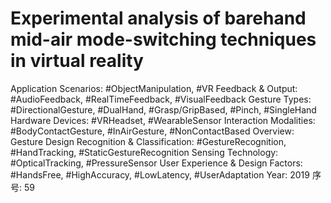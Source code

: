 # Experimental analysis of barehand mid-air mode-switching techniques in virtual reality

Application Scenarios: #ObjectManipulation, #VR
Feedback & Output: #AudioFeedback, #RealTimeFeedback, #VisualFeedback
Gesture Types: #DirectionalGesture, #DualHand, #Grasp/GripBased, #Pinch, #SingleHand
Hardware Devices: #VRHeadset, #WearableSensor
Interaction Modalities: #BodyContactGesture, #InAirGesture, #NonContactBased
Overview: Gesture Design
Recognition & Classification: #GestureRecognition, #HandTracking, #StaticGestureRecognition
Sensing Technology: #OpticalTracking, #PressureSensor
User Experience & Design Factors: #HandsFree, #HighAccuracy, #LowLatency, #UserAdaptation
Year: 2019
序号: 59